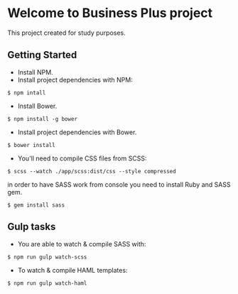 # Welcome to Business Plus project
This project created for study purposes.

## Getting Started

- Install NPM.
- Install project dependencies with NPM:
```
$ npm intall
```
- Install Bower.
```
$ npm install -g bower
```
- Install project dependencies with Bower.
```
$ bower install
```
- You'll need to compile CSS files from SCSS:
```
$ scss --watch ./app/scss:dist/css --style compressed
```
  in order to have SASS work from console you need to install Ruby and SASS gem.
```
$ gem install sass
```

## Gulp tasks

- You are able to watch & compile SASS with:
```
$ npm run gulp watch-scss
```
- To watch & compile HAML templates:
```
$ npm run gulp watch-haml
```
